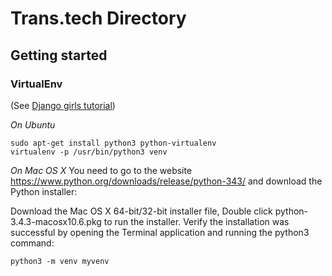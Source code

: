 # Trans.tech Directory

## Getting started

### VirtualEnv

(See [Django girls tutorial](http://tutorial.djangogirls.org/en/installation/index.html))

*On Ubuntu*
```
sudo apt-get install python3 python-virtualenv
virtualenv -p /usr/bin/python3 venv
```

*On Mac OS X*
You need to go to the website https://www.python.org/downloads/release/python-343/ and download the Python installer:

Download the Mac OS X 64-bit/32-bit installer file,
Double click python-3.4.3-macosx10.6.pkg to run the installer.
Verify the installation was successful by opening the Terminal application and running the python3 command:

`python3 -m venv myvenv`

